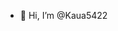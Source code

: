 - 👋 Hi, I’m @Kaua5422

<!---
Kaua5422/Kaua5422 is a ✨ special ✨ repository because its `README.md` (this file) appears on your GitHub profile.
You can click the Preview link to take a look at your changes.
--->
